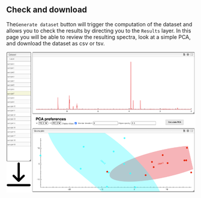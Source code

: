 ## Check and download

The`Generate dataset` button will trigger the computation of the dataset and allows you to check the results by directing you to the `Results` layer. In this page you will be able to review the resulting spectra, look at a simple PCA, and download the dataset as csv or tsv. 

<img src="images/generate.png">
